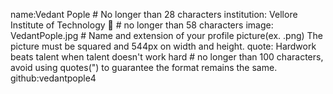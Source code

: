 name:Vedant Pople # No longer than 28 characters
institution: Vellore Institute of Technology 🚩 # no longer than 58 characters
image: VedantPople.jpg # Name and extension of your profile picture(ex. <YOUR-USERNAME>.png) The picture must be squared and 544px on width and height.
quote: Hardwork beats talent when talent doesn't work hard # no longer than 100 characters, avoid using quotes(") to guarantee the format remains the same.
github:vedantpople4
